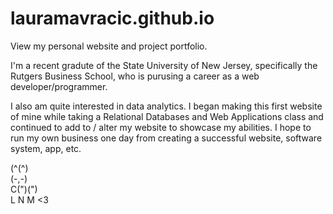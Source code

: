 # lauramavracic.github.io
View my personal website and project portfolio.

I'm a recent gradute of the State University of New Jersey, specifically the Rutgers Business School, who is purusing a career as a web developer/programmer. 

I also am quite interested in data analytics. I began making this first website of mine while taking a Relational Databases and Web Applications class and continued to add to / alter my website to showcase my abilities. I hope to run my own business one day from creating a successful website, software system, app, etc. 

 (^(^) <br>
 (-,-)  <br>
 C(")(")    <br>
          L N M  <3
